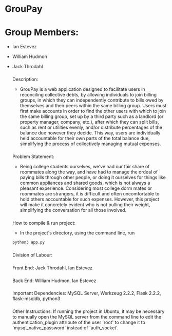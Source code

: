 # GrouPay

# Group Members:
- Ian Estevez
- William Hudmon
- Jack Throdahl

   ###
   Description:
   - GrouPay is a web application designed to facilitate users in reconciling collective debts, by allowing individuals to join billing groups, in which they can independently contribute to bills owed by themselves and their peers within the same billing group. Users must first make accounts in order to find the other users with which to join the same billing group, set up by a third party such as a landlord (or property manager, company, etc.), after which they can split bills, such as rent or utilities evenly, and/or distribute percentages of the balance due however they decide. This way, users are individually held accountable for their own parts of the total balance due, simplifying the process of collectively managing mutual expenses. 

   ###
   Problem Statement:
   - Being college students ourselves, we’ve had our fair share of roommates along the way, and have had to manage the ordeal of paying bills through other people, or doing it ourselves for things like common appliances and shared goods, which is not always a pleasant experience. Considering most college dorm mates or roommates are strangers, it is difficult and often uncomfortable to hold others accountable for such expenses. However, this project will make it concretely evident who is not pulling their weight, simplifying the conversation for all those involved.

   ###
   How to compile & run project:
   - In the project's directory, using the command line, run
   ```bash
   python3 app.py
   ```
   
   ###
   Division of Labour:
   ###
   Front End: Jack Throdahl, Ian Estevez

   ###
   Back End: William Hudmon, Ian Estevez

   ###
   Important Dependencies:
   MySQL Server, Werkzeug 2.2.2, Flask 2.2.2, flask-msqldb, python3

   ###
   Other Instructions:
   If running the project in Ubuntu, it may be necessary to manually open the MySQL server from the command line to edit the authentication_plugin attribute of the user 'root' to change it to 'mysql_native_password' instead of 'auth_socket'.
